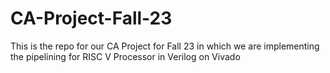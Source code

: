 # CA-Project-Fall-23
This is the repo for our CA Project for Fall 23 in which we are implementing the pipelining for RISC V Processor in Verilog on Vivado
